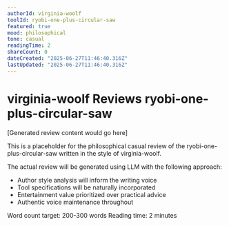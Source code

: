 ```yaml
---
authorId: virginia-woolf
toolId: ryobi-one-plus-circular-saw
featured: true
mood: philosophical
tone: casual
readingTime: 2
shareCount: 0
dateCreated: "2025-06-27T11:46:40.316Z"
lastUpdated: "2025-06-27T11:46:40.316Z"
---
```


# virginia-woolf Reviews ryobi-one-plus-circular-saw

[Generated review content would go here]

This is a placeholder for the philosophical casual review of the ryobi-one-plus-circular-saw written in the style of virginia-woolf.

The actual review will be generated using LLM with the following approach:

- Author style analysis will inform the writing voice
- Tool specifications will be naturally incorporated
- Entertainment value prioritized over practical advice
- Authentic voice maintenance throughout

Word count target: 200-300 words
Reading time: 2 minutes
